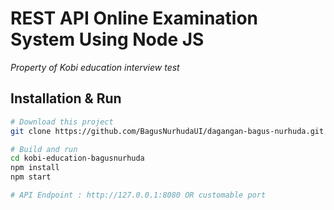 # REST API Online Examination System Using Node JS

_Property of Kobi education interview test_

## Installation & Run

```bash
# Download this project
git clone https://github.com/BagusNurhudaUI/dagangan-bagus-nurhuda.git
```

```bash
# Build and run
cd kobi-education-bagusnurhuda
npm install
npm start

# API Endpoint : http://127.0.0.1:8080 OR customable port
```
